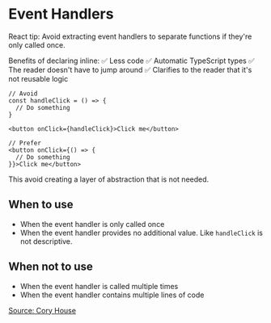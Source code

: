 # Event Handlers

React tip: Avoid extracting event handlers to separate functions if they're only called once.

Benefits of declaring inline:
✅ Less code
✅ Automatic TypeScript types
✅ The reader doesn't have to jump around
✅ Clarifies to the reader that it's not reusable logic

```tsx
// Avoid
const handleClick = () => {
  // Do something
}

<button onClick={handleClick}>Click me</button>

// Prefer
<button onClick={() => {
  // Do something
}}>Click me</button>
```

This avoid creating a layer of abstraction that is not needed.

## When to use

- When the event handler is only called once
- When the event handler provides no additional value. Like `handleClick` is not descriptive.

## When not to use

- When the event handler is called multiple times
- When the event handler contains multiple lines of code

[Source: Cory House](https://twitter.com/housecor/status/1649876292618055681)
